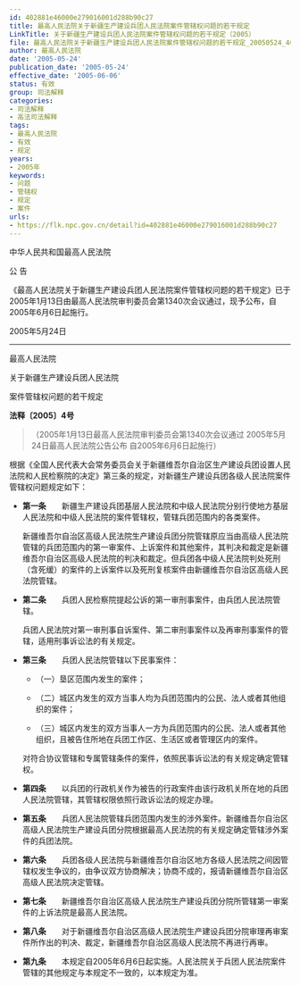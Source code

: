 ```yaml
---
id: 402881e46000e279016001d288b90c27
title: 最高人民法院关于新疆生产建设兵团人民法院案件管辖权问题的若干规定
LinkTitle: 关于新疆生产建设兵团人民法院案件管辖权问题的若干规定（2005）
file: 最高人民法院关于新疆生产建设兵团人民法院案件管辖权问题的若干规定_20050524_402881e46000e279016001d288b90c27.docx
author: 最高人民法院
date: '2005-05-24'
publication_date: '2005-05-24'
effective_date: '2005-06-06'
status: 有效
group: 司法解释
categories:
- 司法解释
- 高法司法解释
tags:
- 最高人民法院
- 有效
- 规定
years:
- 2005年
keywords:
- 问题
- 管辖权
- 规定
- 案件
urls:
- https://flk.npc.gov.cn/detail?id=402881e46000e279016001d288b90c27
---
```


中华人民共和国最高人民法院

公 告

《最高人民法院关于新疆生产建设兵团人民法院案件管辖权问题的若干规定》已于2005年1月13日由最高人民法院审判委员会第1340次会议通过，现予公布，自2005年6月6日起施行。

2005年5月24日

---

最高人民法院

关于新疆生产建设兵团人民法院

案件管辖权问题的若干规定

**法释〔2005〕4号**

> （2005年1月13日最高人民法院审判委员会第1340次会议通过 2005年5月24日最高人民法院公告公布 自2005年6月6日起施行）

根据《全国人民代表大会常务委员会关于新疆维吾尔自治区生产建设兵团设置人民法院和人民检察院的决定》第三条的规定，对新疆生产建设兵团各级人民法院案件管辖权问题规定如下：

- **第一条**　　新疆生产建设兵团基层人民法院和中级人民法院分别行使地方基层人民法院和中级人民法院的案件管辖权，管辖兵团范围内的各类案件。

  新疆维吾尔自治区高级人民法院生产建设兵团分院管辖原应当由高级人民法院管辖的兵团范围内的第一审案件、上诉案件和其他案件，其判决和裁定是新疆维吾尔自治区高级人民法院的判决和裁定。但兵团各中级人民法院判处死刑（含死缓）的案件的上诉案件以及死刑复核案件由新疆维吾尔自治区高级人民法院管辖。

- **第二条**　　兵团人民检察院提起公诉的第一审刑事案件，由兵团人民法院管辖。

  兵团人民法院对第一审刑事自诉案件、第二审刑事案件以及再审刑事案件的管辖，适用刑事诉讼法的有关规定。

- **第三条**　　兵团人民法院管辖以下民事案件：

  - （一）垦区范围内发生的案件；

  - （二）城区内发生的双方当事人均为兵团范围内的公民、法人或者其他组织的案件；

  - （三）城区内发生的双方当事人一方为兵团范围内的公民、法人或者其他组织，且被告住所地在兵团工作区、生活区或者管理区内的案件。

  对符合协议管辖和专属管辖条件的案件，依照民事诉讼法的有关规定确定管辖权。

- **第四条**　　以兵团的行政机关作为被告的行政案件由该行政机关所在地的兵团人民法院管辖，其管辖权限依照行政诉讼法的规定办理。

- **第五条**　　兵团人民法院管辖兵团范围内发生的涉外案件。新疆维吾尔自治区高级人民法院生产建设兵团分院根据最高人民法院的有关规定确定管辖涉外案件的兵团法院。

- **第六条**　　兵团各级人民法院与新疆维吾尔自治区地方各级人民法院之间因管辖权发生争议的，由争议双方协商解决；协商不成的，报请新疆维吾尔自治区高级人民法院决定管辖。

- **第七条**　　新疆维吾尔自治区高级人民法院生产建设兵团分院所管辖第一审案件的上诉法院是最高人民法院。

- **第八条**　　对于新疆维吾尔自治区高级人民法院生产建设兵团分院审理再审案件所作出的判决、裁定，新疆维吾尔自治区高级人民法院不再进行再审。

- **第九条**　　本规定自2005年6月6日起实施。人民法院关于兵团人民法院案件管辖的其他规定与本规定不一致的，以本规定为准。
